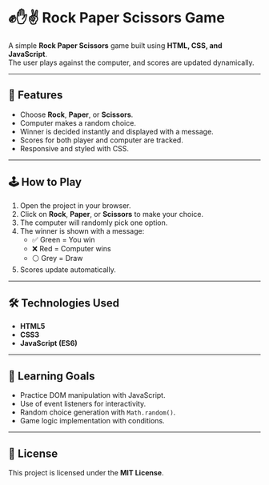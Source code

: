 # ✊✋✌️ Rock Paper Scissors Game

A simple **Rock Paper Scissors** game built using **HTML, CSS, and JavaScript**.  
The user plays against the computer, and scores are updated dynamically.

---

## 🚀 Features
- Choose **Rock**, **Paper**, or **Scissors**.
- Computer makes a random choice.
- Winner is decided instantly and displayed with a message.
- Scores for both player and computer are tracked.
- Responsive and styled with CSS.

---

## 🕹️ How to Play
1. Open the project in your browser.
2. Click on **Rock**, **Paper**, or **Scissors** to make your choice.
3. The computer will randomly pick one option.
4. The winner is shown with a message:
   - ✅ Green = You win  
   - ❌ Red = Computer wins  
   - ⚪ Grey = Draw
5. Scores update automatically.

---

## 🛠️ Technologies Used
- **HTML5**
- **CSS3**
- **JavaScript (ES6)**

---

## 🎯 Learning Goals
- Practice DOM manipulation with JavaScript.
- Use of event listeners for interactivity.
- Random choice generation with `Math.random()`.
- Game logic implementation with conditions.

---

## 📜 License
This project is licensed under the **MIT License**.

